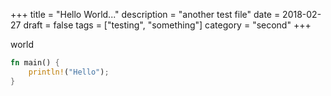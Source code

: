 +++
title = "Hello World..."
description = "another test file"
date = 2018-02-27
draft = false
tags = ["testing", "something"]
category = "second"
+++

world

```rust
fn main() {
    println!("Hello");
}
```
